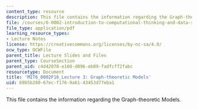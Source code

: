 ```yaml
---
content_type: resource
description: This file contains the information regarding the Graph-theoretic Models.
file: /courses/6-0002-introduction-to-computational-thinking-and-data-science-fall-2016/69b5b28067ecf1769a6143453d77eba1_MIT6_0002F16_lec3.pdf
file_type: application/pdf
learning_resource_types:
- Lecture Notes
license: https://creativecommons.org/licenses/by-nc-sa/4.0/
ocw_type: OCWFile
parent_title: Lecture Slides and Files
parent_type: CourseSection
parent_uid: c4d42078-e168-d096-eb09-fadfcff2fabc
resourcetype: Document
title: 'MIT6_0002F16_Lecture 3: Graph-theoretic Models'
uid: 69b5b280-67ec-f176-9a61-43453d77eba1
---
```

This file contains the information regarding the Graph-theoretic Models.